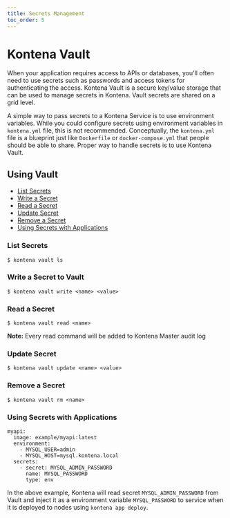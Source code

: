 ```yaml
---
title: Secrets Management
toc_order: 5
---
```


# Kontena Vault

When your application requires access to APIs or databases, you'll often need to use secrets such as passwords and access tokens for authenticating the access. Kontena Vault is a secure key/value storage that can be used to manage secrets in Kontena. Vault secrets are shared on a grid level.

A simple way to pass secrets to a Kontena Service is to use environment variables. While you could configure secrets using environment variables in `kontena.yml` file, this is not recommended. Conceptually, the `kontena.yml` file is a blueprint just like `Dockerfile` or `docker-compose.yml` that people should be able to share. Proper way to handle secrets is to use Kontena Vault.

## Using Vault

* [List Secrets](vault#list-secrets)
* [Write a Secret](vault#write-a-secret-to-vault)
* [Read a Secret](vault#read-a-secret)
* [Update Secret](vault#update-secret)
* [Remove a Secret](vault#remove-a-secret)
* [Using Secrets with Applications](vault#using-secrets-with-applications)


### List Secrets

```
$ kontena vault ls
```

### Write a Secret to Vault

```
$ kontena vault write <name> <value>
```

### Read a Secret

```
$ kontena vault read <name>
```

**Note:** Every read command will be added to Kontena Master audit log

### Update Secret

```
$ kontena vault update <name> <value>
```

### Remove a Secret

```
$ kontena vault rm <name>
```

### Using Secrets with Applications

```
myapi:
  image: example/myapi:latest
  environment:
    - MYSQL_USER=admin
    - MYSQL_HOST=mysql.kontena.local
  secrets:
    - secret: MYSQL_ADMIN_PASSWORD
      name: MYSQL_PASSWORD
      type: env
```

In the above example, Kontena will read secret `MYSQL_ADMIN_PASSWORD` from Vault and inject it as a environment variable `MYSQL_PASSWORD` to service when it is deployed to nodes using `kontena app deploy`.

